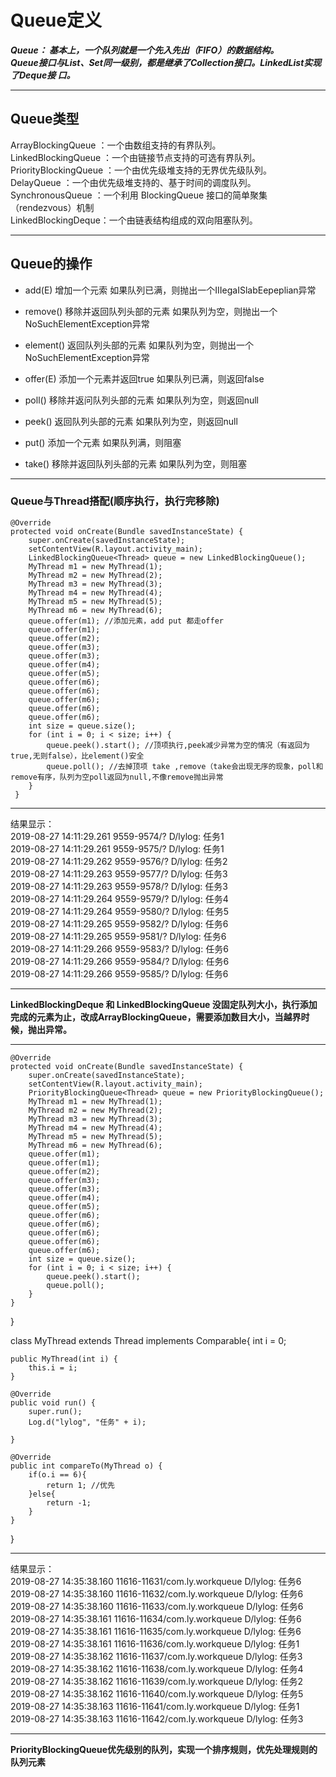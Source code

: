 # Queue定义

 ***Queue： 基本上，一个队列就是一个先入先出（FIFO）的数据结构。***<br>
 ***Queue接口与List、Set同一级别，都是继承了Collection接口。LinkedList实现了Deque接 口。***<br>
 
 ---------------------------------------------------------------------------------------------------
## Queue类型

 ArrayBlockingQueue ：一个由数组支持的有界队列。<br>
 LinkedBlockingQueue ：一个由链接节点支持的可选有界队列。<br>
 PriorityBlockingQueue ：一个由优先级堆支持的无界优先级队列。<br>
 DelayQueue ：一个由优先级堆支持的、基于时间的调度队列。<br>
 SynchronousQueue ：一个利用 BlockingQueue 接口的简单聚集（rendezvous）机制<br>
 LinkedBlockingDeque：一个由链表结构组成的双向阻塞队列。<br>
 
 ---------------------------------------------------------------------------------------------------
## Queue的操作

* add(E)        增加一个元索                     如果队列已满，则抛出一个IIIegaISlabEepeplian异常 

* remove()      移除并返回队列头部的元素          如果队列为空，则抛出一个NoSuchElementException异常 

* element()     返回队列头部的元素               如果队列为空，则抛出一个NoSuchElementException异常

* offer(E)      添加一个元素并返回true           如果队列已满，则返回false

* poll()        移除并返问队列头部的元素          如果队列为空，则返回null

* peek()        返回队列头部的元素               如果队列为空，则返回null

* put()         添加一个元素                     如果队列满，则阻塞  

* take()        移除并返回队列头部的元素          如果队列为空，则阻塞  
  
---------------------------------------------------------------------------------------------------
### Queue与Thread搭配(顺序执行，执行完移除)

    @Override
    protected void onCreate(Bundle savedInstanceState) {
        super.onCreate(savedInstanceState);
        setContentView(R.layout.activity_main);
        LinkedBlockingQueue<Thread> queue = new LinkedBlockingQueue();
        MyThread m1 = new MyThread(1);
        MyThread m2 = new MyThread(2);
        MyThread m3 = new MyThread(3);
        MyThread m4 = new MyThread(4);
        MyThread m5 = new MyThread(5);
        MyThread m6 = new MyThread(6);
        queue.offer(m1); //添加元素，add put 都走offer
        queue.offer(m1);
        queue.offer(m2);
        queue.offer(m3);
        queue.offer(m3);
        queue.offer(m4);
        queue.offer(m5);
        queue.offer(m6);
        queue.offer(m6);
        queue.offer(m6);
        queue.offer(m6);
        queue.offer(m6);
        int size = queue.size();
        for (int i = 0; i < size; i++) {
            queue.peek().start(); //顶项执行,peek减少异常为空的情况（有返回为true,无则false），比element()安全
            queue.poll(); //去掉顶项 take ,remove（take会出现无序的现象，poll和remove有序，队列为空poll返回为null,不像remove抛出异常
        }
     }    

----------------------------------------------------------

  结果显示：  
  2019-08-27 14:11:29.261 9559-9574/? D/lylog: 任务1<br>
  2019-08-27 14:11:29.261 9559-9575/? D/lylog: 任务1<br>
  2019-08-27 14:11:29.262 9559-9576/? D/lylog: 任务2<br>
  2019-08-27 14:11:29.263 9559-9577/? D/lylog: 任务3<br>
  2019-08-27 14:11:29.263 9559-9578/? D/lylog: 任务3<br>
  2019-08-27 14:11:29.264 9559-9579/? D/lylog: 任务4<br>
  2019-08-27 14:11:29.264 9559-9580/? D/lylog: 任务5<br>
  2019-08-27 14:11:29.265 9559-9582/? D/lylog: 任务6<br>
  2019-08-27 14:11:29.265 9559-9581/? D/lylog: 任务6<br>
  2019-08-27 14:11:29.266 9559-9583/? D/lylog: 任务6<br>
  2019-08-27 14:11:29.266 9559-9584/? D/lylog: 任务6<br>
  2019-08-27 14:11:29.266 9559-9585/? D/lylog: 任务6<br> 

---------------------------------------------------------- 
                                 
  __LinkedBlockingDeque 和 LinkedBlockingQueue 没固定队列大小，执行添加完成的元素为止，改成ArrayBlockingQueue，需要添加数目大小，当越界时候，抛出异常。__

-----------------------------------------------------------

    @Override
    protected void onCreate(Bundle savedInstanceState) {
        super.onCreate(savedInstanceState);
        setContentView(R.layout.activity_main);
        PriorityBlockingQueue<Thread> queue = new PriorityBlockingQueue();
        MyThread m1 = new MyThread(1);
        MyThread m2 = new MyThread(2);
        MyThread m3 = new MyThread(3);
        MyThread m4 = new MyThread(4);
        MyThread m5 = new MyThread(5);
        MyThread m6 = new MyThread(6);
        queue.offer(m1);
        queue.offer(m1);
        queue.offer(m2);
        queue.offer(m3);
        queue.offer(m3);
        queue.offer(m4);
        queue.offer(m5);
        queue.offer(m6);
        queue.offer(m6);
        queue.offer(m6);
        queue.offer(m6);
        queue.offer(m6);
        int size = queue.size();
        for (int i = 0; i < size; i++) {
            queue.peek().start();
            queue.poll();
        }
    }
}

class MyThread extends Thread implements Comparable<MyThread>{
    int i = 0;

    public MyThread(int i) {
        this.i = i;
    }

    @Override
    public void run() {
        super.run();
        Log.d("lylog", "任务" + i);

    }

    @Override
    public int compareTo(MyThread o) {
        if(o.i == 6){
            return 1; //优先
        }else{
            return -1;
        }
    }
}

-------------------------------------------------------------

  结果显示：  
  2019-08-27 14:35:38.160 11616-11631/com.ly.workqueue D/lylog: 任务6<br>
  2019-08-27 14:35:38.160 11616-11632/com.ly.workqueue D/lylog: 任务6<br>
  2019-08-27 14:35:38.160 11616-11633/com.ly.workqueue D/lylog: 任务6<br>
  2019-08-27 14:35:38.161 11616-11634/com.ly.workqueue D/lylog: 任务6<br>
  2019-08-27 14:35:38.161 11616-11635/com.ly.workqueue D/lylog: 任务6<br>
  2019-08-27 14:35:38.161 11616-11636/com.ly.workqueue D/lylog: 任务1<br>
  2019-08-27 14:35:38.162 11616-11637/com.ly.workqueue D/lylog: 任务3<br>
  2019-08-27 14:35:38.162 11616-11638/com.ly.workqueue D/lylog: 任务4<br>
  2019-08-27 14:35:38.162 11616-11639/com.ly.workqueue D/lylog: 任务2<br>
  2019-08-27 14:35:38.162 11616-11640/com.ly.workqueue D/lylog: 任务5<br>
  2019-08-27 14:35:38.163 11616-11641/com.ly.workqueue D/lylog: 任务1<br>
  2019-08-27 14:35:38.163 11616-11642/com.ly.workqueue D/lylog: 任务3<br>

-------------------------------------------------------------
__PriorityBlockingQueue优先级别的队列，实现一个排序规则，优先处理规则的队列元素__
